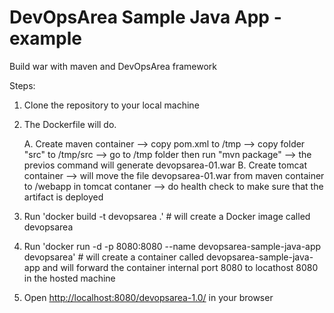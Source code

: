 # DevOpsArea Sample Java App -example
Build war with maven and DevOpsArea framework

Steps:

1. Clone the repository to your local machine
2. The Dockerfile will do.

   A. Create maven container 
     --> copy pom.xml to /tmp 
     --> copy folder "src" to /tmp/src 
     --> go to /tmp folder then run "mvn package"
     --> the previos command will generate devopsarea-01.war
   B. Create tomcat container
     --> will move the file devopsarea-01.war from maven container to /webapp in tomcat contaner
     --> do health check to make sure that the artifact is deployed

3. Run 'docker build -t devopsarea .'  # will create a Docker image called devopsarea
4. Run 'docker run -d -p 8080:8080 --name devopsarea-sample-java-app devopsarea' # will create a container called devopsarea-sample-java-app and will forward the container internal port 8080 to locathost 8080 in the hosted machine 
 
5. Open [http://localhost:8080/devopsarea-1.0/](http://localhost:8080/devopsarea-01/) in your browser
